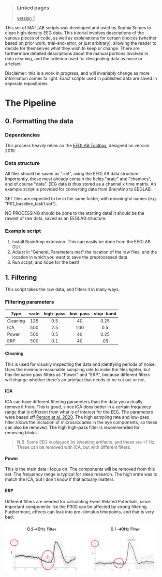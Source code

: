 > ### Linked pages
> [version 1](./ICA.html)


This set of MATLAB scripts was developed and used by Sophia Snipes to clean high-density EEG data. This tutorial involves descriptions of the various pieces of code, as well as explanations for certain choices (whether based on prior work, trial-and-error, or just arbitrary), allowing the reader to decide for themselves what they wish to keep or change. There are furthermore detailed descriptions about the manual portions involved in data cleaning, and the criterion used for designating data as noise or artefact. 

Disclaimer: this is a work in progress, and will invariably change as more information comes to light. Exact scripts used in published data are saved in seperate repositories.

# The Pipeline


## 0. Formatting the data
### Dependencies
This process heavily relies on the [EEGLAB Toolbox](https://sccn.ucsd.edu/eeglab/index.php), designed on version 2019.

### Data structure
All files should be saved as ".set", using the EEGLAB data structure. Importantly, these must already contain the fields "srate" and "chanlocs", and of course "data". EEG data is thus stored as a channel x time matrix. An example script is provided for converting data from BrainAmp to EEGLAB.

SET files are expected to be in the same folder, with meaningful names (e.g. "P01_baseline_task1.set"). 

NO PROCESSING should be done to the starting data! It should be the rawest of raw data, saved as an EEGLAB structure. 

### Example script
1) Install BrainAmp extension. This can easily be done from the EEGLAB GUI.
2) Adjust in "General_Parameters.mat" the location of the raw files, and the location in which you want to save the preprocessed data.
3) Run script, and hope for the best!


## 1. Filtering
This script takes the raw data, and filters it in many ways. 

### Filtering parameters

| Type          |  srate     | high-pass | low-pass | stop-band |
| ------------- |:----------:| :-----:   | :-----:  | :-----:   |
| Cleaning      | 125        | 0.5       | 40       | 0.25      |
| ICA           | 500        | 2.5       | 100      | 0.5       |
| Power         | 500        | 0.5       | 40       | 0.25      |
| ERP           | 500        | 0.1       | 40       | .05       |

#### Cleaning
This is used for visually inspecting the data and identfying periods of noise. Uses the minimum reasonable sampling rate to make the files lighter, but has the same pass filters as "Power" and "ERP", because different filters will change whether there's an artefact that needs to be cut out or not. 

#### ICA
ICA can have different filtering parameters than the data you actually remove it from. This is good, since ICA does better in a certain frequency range that is different from what is of interest for the EEG.
The parameters were based off [Person et al. 2020](). The high sampling rate and low-pass filter allows the inclusion of microsaccades in the eye components, so these can also be removed. The high high-pass filter is recommended for removing blinks.

> N.B. Some EEG is plagued by sweating artifacts, and these are <1 Hz. These can be removed with ICA, but with different filters.


#### Power
This is the main data I focus on. The components will be removed from this set. The frequency range is typical for sleep research. The high srate was to match the ICA, but I don't know if that actually matters. 


#### ERP
Different filters are needed for calculating Event Related Potentials, since important components like the P300 can be affected by strong filtering. Furthermore, effects can leak into pre-stimulus timepoints, and that is very bad.

![](./images/ERP_filtering.PNG)